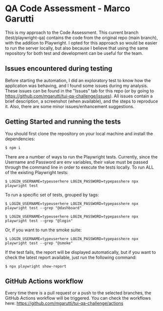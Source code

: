 # QA Code Assessment - Marco Garutti

This is my approach to the Code Assessment. This current branch (test/playwright-qa) contains the code from the original repo (main branch), with the addition to Playwright.
I opted for this approach so would be easier to run the server locally, but also because I believe that using the same repository for both test and development can be useful for the team.

## Issues encountered during testing

Before starting the automation, I did an exploratory test to know how the application was behaving, and I found some issues during my analysis. These issues can be found in the "Issues" tab
for this repo (or by going to https://github.com/mgarutti/tui-qa-challenge/issues). All issues contain a brief description, a screenshot (when available), and the steps to reproduce it.
Also, there are some minor issues/enhancement suggestions.

## Getting Started and running the tests

You should first clone the repository on your local machine and install the dependencies:

```
$ npm i
```
There are a number of ways to run the Playwright tests.
Currently, since the Username and Password are env variables, their value must be passed through the command line in order to execute the tests locally.
To run ALL of the existing Playwright tests:

```
$ LOGIN_USERNAME=typeuserhere LOGIN_PASSWORD=typepasshere npx playwright test
```

To run a specific set of tests, grouped by tags:

```
$ LOGIN_USERNAME=typeuserhere LOGIN_PASSWORD=typepasshere npx playwright test --grep "@dashboard"
```
```
$ LOGIN_USERNAME=typeuserhere LOGIN_PASSWORD=typepasshere npx playwright test --grep "@login"
```

Or, if you want to run the smoke suite:

```
$ LOGIN_USERNAME=typeuserhere LOGIN_PASSWORD=typepasshere npx playwright test --grep "@smoke"
```

If the test fails, the report will be displayed automatically, but if you want to check the latest report available, just run the following command:

```
$ npx playwright show-report
```

## GitHub Actions workflow

Every time there is a pull request or a push to the selected branches, the GitHub Actions workflow will be triggered. You can check the workflows here:
https://github.com/mgarutti/tui-qa-challenge/actions 
